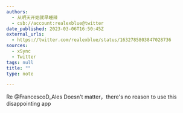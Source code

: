 ```yaml
---
authors:
  - 从明天开始就早睡辣
  - csb://account:realexblue@twitter
date_published: 2023-03-06T16:50:45Z
external_urls:
  - https://twitter.com/realexblue/status/1632785803847028736
sources:
  - xSync
  - Twitter
tags: null
title: ""
type: note

---
```


Re @FrancescoD_Ales Doesn't  matter，there's  no  reason to  use this disappointing app